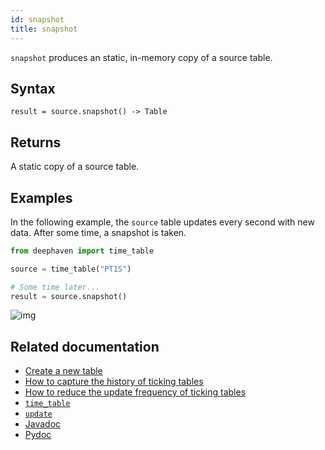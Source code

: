 ```yaml
---
id: snapshot
title: snapshot
---
```


`snapshot` produces an static, in-memory copy of a source table.

## Syntax

```
result = source.snapshot() -> Table
```

## Returns

A static copy of a source table.

## Examples

In the following example, the `source` table updates every second with new data. After some time, a snapshot is taken.

```python skip-test
from deephaven import time_table

source = time_table("PT1S")

# Some time later...
result = source.snapshot()
```

![img](../../../assets/reference/table-operations/snapshot.gif)

## Related documentation

- [Create a new table](../../../how-to-guides/new-table.md)
- [How to capture the history of ticking tables](../../../how-to-guides/capture-table-history.md)
- [How to reduce the update frequency of ticking tables](../../../how-to-guides/reduce-update-frequency.md)
- [`time_table`](../create/timeTable.md)
- [`update`](../select/update.md)
- [Javadoc](<https://deephaven.io/core/javadoc/io/deephaven/engine/table/impl/QueryTable.html#snapshot()>)
- [Pydoc](https://deephaven.io/core/pydoc/code/deephaven.table.html?highlight=snapshot#deephaven.table.Table.snapshot)
